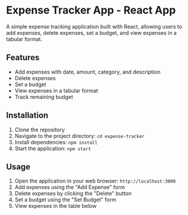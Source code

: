 # Expense Tracker App - React App

A simple expense tracking application built with React, allowing users to add expenses, delete expenses, set a budget, and view expenses in a tabular format.

## Features

* Add expenses with date, amount, category, and description
* Delete expenses
* Set a budget
* View expenses in a tabular format
* Track remaining budget

## Installation

1. Clone the repository
2. Navigate to the project directory: `cd expense-tracker`
3. Install dependencies: `npm install`
4. Start the application: `npm start`

## Usage

1. Open the application in your web browser: `http://localhost:3000`
2. Add expenses using the "Add Expense" form
3. Delete expenses by clicking the "Delete" button
4. Set a budget using the "Set Budget" form
5. View expenses in the table below

